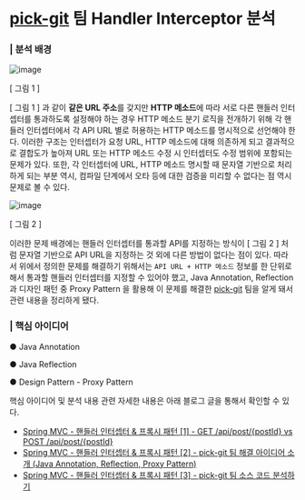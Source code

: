 # [pick-git](https://github.com/woowacourse-teams/2021-pick-git) 팀 Handler Interceptor 분석

### | 분석 배경

![image](https://user-images.githubusercontent.com/70354365/192001431-9da4ce39-3212-4244-8dd4-e6ae7ae69c4f.png)

[ 그림 1 ]

[ 그림 1 ] 과 같이 **같은 URL 주소**를 갖지만 **HTTP 메소드**에 따라 서로 다른 핸들러 인터셉터를 통과하도록 설정해야 하는 경우
HTTP 메소드 분기 로직을 전개하기 위해 각 핸들러 인터셉터에서 각 API URL 별로 허용하는 HTTP 메소드를 명시적으로 선언해야 한다.
이러한 구조는 인터셉터가 요청 URL, HTTP 메소드에 대해 의존하게 되고 결과적으로 결합도가 높아져 URL 또는 HTTP 메소드 수정 시 인터셉터도 수정 범위에 포함되는 문제가 있다.
또한, 각 인터셉터에 URL, HTTP 메소드 명시할 때 문자열 기반으로 처리하게 되는 부분 역시, 컴파일 단계에서 오타 등에 대한 검증을 미리할 수 없다는 점 역시 문제로 볼 수 있다.

![image](https://user-images.githubusercontent.com/70354365/192002100-c029171a-9a09-4ee5-a285-ee91c9a7844b.png)

[ 그림 2 ]

이러한 문제 배경에는 핸들러 인터셉터를 통과할 API를 지정하는 방식이 [ 그림 2 ] 처럼 문자열 기반으로 API URL을 지정하는 것 외에 다른 방법이 없다는 점이 있다.
따라서 위에서 정의한 문제를 해결하기 위해서는 `API URL + HTTP 메소드` 정보를 한 단위로해서 통과할 핸들러 인터셉터를 지정할 수 있어야 했고,
Java Annotation, Reflection 과 디자인 패턴 중 Proxy Pattern 을 활용해 이 문제를 해결한 [pick-git](https://github.com/woowacourse-teams/2021-pick-git) 팀을 알게 돼서 관련 내용을 정리하게 됐다.


### | 핵심 아이디어

● Java Annotation

● Java Reflection

● Design Pattern - Proxy Pattern 

핵심 아이디어 및 분석 내용 관련 자세한 내용은 아래 블로그 글을 통해서 확인할 수 있다. 

- [Spring MVC - 핸들러 인터셉터 & 프록시 패턴 [1] - GET /api/post/{postId} vs POST /api/post/{postId}](https://medium.com/taekwon-v/spring-mvc-%ED%95%B8%EB%93%A4%EB%9F%AC-%EC%9D%B8%ED%84%B0%EC%85%89%ED%84%B0%EC%97%90%EC%84%9C-%EC%9C%A0%EC%A0%80-%EC%9D%B8%EC%A6%9D-%EC%97%AC%EB%B6%80-%EB%B0%8F-%EA%B6%8C%ED%95%9C-%EA%B2%80%EC%82%AC%ED%95%98%EA%B8%B0-1-2e736844d46b)
- [Spring MVC - 핸들러 인터셉터 & 프록시 패턴 [2] - pick-git 팀 해결 아이디어 소개 (Java Annotation, Reflection, Proxy Pattern)](https://medium.com/taekwon-v/spring-mvc-%ED%95%B8%EB%93%A4%EB%9F%AC-%EC%9D%B8%ED%84%B0%EC%85%89%ED%84%B0%EC%97%90%EC%84%9C-%EC%9C%A0%EC%A0%80-%EC%9D%B8%EC%A6%9D-%EC%97%AC%EB%B6%80-%EA%B2%80%EC%82%AC%ED%95%98%EA%B8%B0-2-pick-git-%ED%8C%80-%ED%95%B4%EA%B2%B0-%EC%95%84%EC%9D%B4%EB%94%94%EC%96%B4-%EC%86%8C%EA%B0%9C-java-annotation-reflection-85d02cc20b32)
- [Spring MVC - 핸들러 인터셉터 & 프록시 패턴 [3] - pick-git 팀 소스 코드 분석하기](https://medium.com/taekwon-v/spring-mvc-%ED%95%B8%EB%93%A4%EB%9F%AC-%EC%9D%B8%ED%84%B0%EC%85%89%ED%84%B0%EC%97%90%EC%84%9C-%EC%9C%A0%EC%A0%80-%EC%9D%B8%EC%A6%9D-%EC%97%AC%EB%B6%80-%EA%B2%80%EC%82%AC%ED%95%98%EA%B8%B0-3-pick-git-%ED%8C%80-%EC%86%8C%EC%8A%A4-%EC%BD%94%EB%93%9C-%EB%B6%84%EC%84%9D%ED%95%98%EA%B8%B0-7aad4ffc8297)